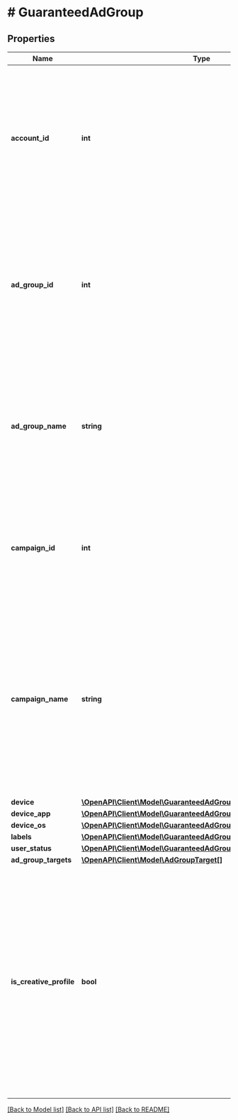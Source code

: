 # # GuaranteedAdGroup

## Properties

Name | Type | Description | Notes
------------ | ------------- | ------------- | -------------
**account_id** | **int** | &lt;div lang&#x3D;\&quot;ja\&quot;&gt; アカウントIDです。&lt;br&gt; このフィールドは、レスポンスの際に返却されますが、リクエストの際には無視されます。 &lt;/div&gt; &lt;div lang&#x3D;\&quot;en\&quot;&gt; Account ID.&lt;br&gt; Although this field will be returned in the response, it will be ignored on input. &lt;/div&gt; | [optional]
**ad_group_id** | **int** | &lt;div lang&#x3D;\&quot;ja\&quot;&gt; 広告グループIDです。&lt;br&gt; このフィールドは、レスポンスの際に返却されますが、リクエストの際には無視されます。 &lt;/div&gt; &lt;div lang&#x3D;\&quot;en\&quot;&gt; Ad group ID.&lt;br&gt; Although this field will be returned in the response, it will be ignored on input. &lt;/div&gt; | [optional]
**ad_group_name** | **string** | &lt;div lang&#x3D;\&quot;ja\&quot;&gt; 広告グループ名です。&lt;br&gt; このフィールドは、ADD時は必須となり、SET時は省略可能となります。 &lt;/div&gt; &lt;div lang&#x3D;\&quot;en\&quot;&gt; Ad group name.&lt;br&gt; This field is required in ADD operation, and will be optional in SET operation. &lt;/div&gt; | [optional]
**campaign_id** | **int** | &lt;div lang&#x3D;\&quot;ja\&quot;&gt; キャンペーンIDです。&lt;br&gt; このフィールドは、リクエストの場合は必須です。 &lt;/div&gt; &lt;div lang&#x3D;\&quot;en\&quot;&gt; Campaign ID.&lt;br&gt; This field is required in requests. &lt;/div&gt; | [optional]
**campaign_name** | **string** | &lt;div lang&#x3D;\&quot;ja\&quot;&gt; キャンペーン名です。&lt;br&gt; このフィールドは、レスポンスの際に返却されますが、リクエストの際には無視されます。&lt;br&gt; *ADD時、このフィールドは返却されません。 &lt;/div&gt; &lt;div lang&#x3D;\&quot;en\&quot;&gt; Campaign name.&lt;br&gt; Although this field will be returned in the response, it will be ignored on input.&lt;br&gt; *This field will not be returned in ADD operation. &lt;/div&gt; | [optional]
**device** | [**\OpenAPI\Client\Model\GuaranteedAdGroupServiceDeviceType[]**](GuaranteedAdGroupServiceDeviceType.md) |  | [optional]
**device_app** | [**\OpenAPI\Client\Model\GuaranteedAdGroupServiceDeviceAppType[]**](GuaranteedAdGroupServiceDeviceAppType.md) |  | [optional]
**device_os** | [**\OpenAPI\Client\Model\GuaranteedAdGroupServiceDeviceOsType[]**](GuaranteedAdGroupServiceDeviceOsType.md) |  | [optional]
**labels** | [**\OpenAPI\Client\Model\GuaranteedAdGroupServiceLabel[]**](GuaranteedAdGroupServiceLabel.md) |  | [optional]
**user_status** | [**\OpenAPI\Client\Model\GuaranteedAdGroupServiceUserStatus**](GuaranteedAdGroupServiceUserStatus.md) |  | [optional]
**ad_group_targets** | [**\OpenAPI\Client\Model\AdGroupTarget[]**](AdGroupTarget.md) |  | [optional]
**is_creative_profile** | **bool** | &lt;div lang&#x3D;\&quot;ja\&quot;&gt; trueの場合、クリエイティブプロファイルで追加された広告グループであることを示します。&lt;br&gt; このフィールドは、レスポンスの際に返却されますが、リクエストの際には無視されます。 &lt;/div&gt; &lt;div lang&#x3D;\&quot;en\&quot;&gt; If the value of this field is true, it indicates that the ad group was added using a creative profile.&lt;br&gt; Although this field will be returned in the response, it will be ignored on input. &lt;/div&gt; | [optional]

[[Back to Model list]](../../README.md#models) [[Back to API list]](../../README.md#endpoints) [[Back to README]](../../README.md)
